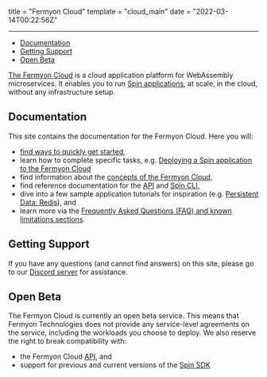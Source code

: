 title = "Fermyon Cloud"
template = "cloud_main"
date = "2022-03-14T00:22:56Z"

---

- [Documentation](#documentation)
- [Getting Support](#getting-support)
- [Open Beta](#open-beta)

[The Fermyon Cloud](https://cloud.fermyon.com) is a cloud application platform for WebAssembly microservices. It enables you to run [Spin applications](/spin), at scale, in the cloud, without any infrastructure setup.

## Documentation

This site contains the documentation for the Fermyon Cloud. Here you will:

- [find ways to quickly get started](quickstart),
- learn how to complete specific tasks, e.g. [Deploying a Spin application to the Fermyon Cloud](deploy)
- find information about the [concepts of the Fermyon Cloud](fermyon-cloud),
- find reference documentation for the [API](rest-api) and [Spin CLI](cli-reference),
- dive into a few sample application tutorials for inspiration (e.g. [Persistent Data: Redis](data-redis)), and
- learn more via the [Frequently Asked Questions (FAQ) and known limitations sections](faq).

## Getting Support

If you have any questions (and cannot find answers) on this site, please go to our [Discord server](https://discord.gg/P4Cx7xUbJu) for assistance.

## Open Beta

The Fermyon Cloud is currently an open beta service. This means that Fermyon Technologies does not provide any service-level agreements on the service, including the workloads you choose to deploy. We also reserve the right to break compatibility with:

- the Fermyon Cloud [API](rest-api), and
- support for previous and current versions of the [Spin SDK](/spin)
